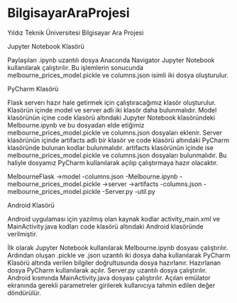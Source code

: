# BilgisayarAraProjesi
Yıldız Teknik Üniversitesi Bilgisayar Ara Projesi

Jupyter Notebook Klasörü

Paylaşılan .ipynb uzantılı dosya Anaconda Navigator Jupyter Notebook kullanılarak çalıştırılır. Bu işlemlerin sonucunda melbourne_prices_model.pickle
ve columns.json isimli iki dosya oluşturulur. 

PyCharm Klasörü

Flask serverı hazır hale getirmek için çalıştıracağımız klasör oluşturulur. Klasörün içinde model ve server adlı iki klasör daha bulunmalıdır. Model 
klasörünün içine code klasörü altındaki Jupyter Notebook klasöründeki Melbourne.ipynb ve bu dosyadan elde etiğimiz melbourne_prices_model.pickle ve columns.json
dosyaları eklenir. Server klasörünün içinde artifacts adlı bir klasör ve code klasörü altındaki PyCharm klasöründe bulunan kodlar bulunmalıdır. artifacts
klasörünün içinde ise melbourne_prices_model.pickle ve columns.json dosyaları bulunmalıdır. Bu haliyle dosyamız PyCharm kullanılarak açılıp çalıştırmaya hazır
olacaktır.

MelbourneFlask
    ->model
	-columns.json
	-Melbourne.ipynb
	-melbourne_prices_model.pickle
    ->server
	->artifacts
	    -columns.json
	    -melbourne_prices_model.pickle
	-Server.py
	-util.py


Android Klasörü

Android uygulaması için yazılmış olan kaynak kodlar activity_main.xml ve MainActivity.java kodları code klasörü altındaki Android klasöründe verilmiştir.

İlk olarak Jupyter Notebook kullanılarak Melbourne.ipynb dosyası çalıştırılır. Ardından oluşan .pickle ve .json uzantılı iki dosya daha kullanılarak PyCharm Klasörü
altında verilen bilgiler doğrultusunda dosya hazırlanır. Hazırlanan dosya PyCharm kullanılarak açılır. Server.py uzantılı dosya çalıştırılır. Android kısmında
MainActivity.java dosyası çalıştırılır. Açılan emülator ekranında gerekli parametreler girilerek kullanıcıya tahmin edilen değer döndürülür.
